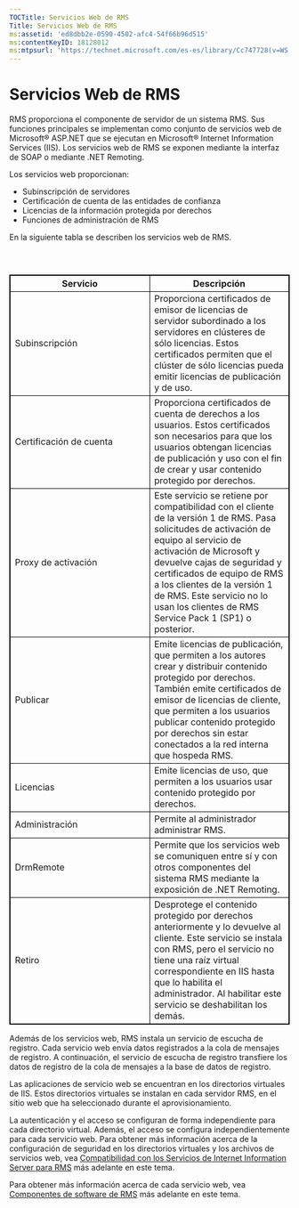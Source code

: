 ```yaml
---
TOCTitle: Servicios Web de RMS
Title: Servicios Web de RMS
ms:assetid: 'ed8dbb2e-0590-4502-afc4-54f66b96d515'
ms:contentKeyID: 18128012
ms:mtpsurl: 'https://technet.microsoft.com/es-es/library/Cc747728(v=WS.10)'
---
```


Servicios Web de RMS
====================

RMS proporciona el componente de servidor de un sistema RMS. Sus funciones principales se implementan como conjunto de servicios web de Microsoft® ASP.NET que se ejecutan en Microsoft® Internet Information Services (IIS). Los servicios web de RMS se exponen mediante la interfaz de SOAP o mediante .NET Remoting.

Los servicios web proporcionan:

-   Subinscripción de servidores
-   Certificación de cuenta de las entidades de confianza
-   Licencias de la información protegida por derechos
-   Funciones de administración de RMS

En la siguiente tabla se describen los servicios web de RMS.

###  

 
<table style="border:1px solid black;">
<colgroup>
<col width="50%" />
<col width="50%" />
</colgroup>
<thead>
<tr class="header">
<th style="border:1px solid black;" >Servicio</th>
<th style="border:1px solid black;" >Descripción</th>
</tr>
</thead>
<tbody>
<tr class="odd">
<td style="border:1px solid black;">Subinscripción</td>
<td style="border:1px solid black;">Proporciona certificados de emisor de licencias de servidor subordinado a los servidores en clústeres de sólo licencias. Estos certificados permiten que el clúster de sólo licencias pueda emitir licencias de publicación y de uso.</td>
</tr>
<tr class="even">
<td style="border:1px solid black;">Certificación de cuenta</td>
<td style="border:1px solid black;">Proporciona certificados de cuenta de derechos a los usuarios. Estos certificados son necesarios para que los usuarios obtengan licencias de publicación y uso con el fin de crear y usar contenido protegido por derechos.</td>
</tr>
<tr class="odd">
<td style="border:1px solid black;">Proxy de activación</td>
<td style="border:1px solid black;">Este servicio se retiene por compatibilidad con el cliente de la versión 1 de RMS. Pasa solicitudes de activación de equipo al servicio de activación de Microsoft y devuelve cajas de seguridad y certificados de equipo de RMS a los clientes de la versión 1 de RMS. Este servicio no lo usan los clientes de RMS Service Pack 1 (SP1) o posterior.</td>
</tr>
<tr class="even">
<td style="border:1px solid black;">Publicar</td>
<td style="border:1px solid black;">Emite licencias de publicación, que permiten a los autores crear y distribuir contenido protegido por derechos. También emite certificados de emisor de licencias de cliente, que permiten a los usuarios publicar contenido protegido por derechos sin estar conectados a la red interna que hospeda RMS.</td>
</tr>
<tr class="odd">
<td style="border:1px solid black;">Licencias</td>
<td style="border:1px solid black;">Emite licencias de uso, que permiten a los usuarios usar contenido protegido por derechos.</td>
</tr>
<tr class="even">
<td style="border:1px solid black;">Administración</td>
<td style="border:1px solid black;">Permite al administrador administrar RMS.</td>
</tr>
<tr class="odd">
<td style="border:1px solid black;">DrmRemote</td>
<td style="border:1px solid black;">Permite que los servicios web se comuniquen entre sí y con otros componentes del sistema RMS mediante la exposición de .NET Remoting.</td>
</tr>
<tr class="even">
<td style="border:1px solid black;">Retiro</td>
<td style="border:1px solid black;">Desprotege el contenido protegido por derechos anteriormente y lo devuelve al cliente. Este servicio se instala con RMS, pero el servicio no tiene una raíz virtual correspondiente en IIS hasta que lo habilita el administrador. Al habilitar este servicio se deshabilitan los demás.</td>
</tr>
</tbody>
</table>
  
Además de los servicios web, RMS instala un servicio de escucha de registro. Cada servicio web envía datos registrados a la cola de mensajes de registro. A continuación, el servicio de escucha de registro transfiere los datos de registro de la cola de mensajes a la base de datos de registro.
  
Las aplicaciones de servicio web se encuentran en los directorios virtuales de IIS. Estos directorios virtuales se instalan en cada servidor RMS, en el sitio web que ha seleccionado durante el aprovisionamiento.
  
La autenticación y el acceso se configuran de forma independiente para cada directorio virtual. Además, el acceso se configura independientemente para cada servicio web. Para obtener más información acerca de la configuración de seguridad en los directorios virtuales y los archivos de servicios web, vea [Compatibilidad con los Servicios de Internet Information Server para RMS](https://technet.microsoft.com/bd4dc69f-1e4e-4e95-9ae2-c925d8a14d4c) más adelante en este tema.
  
Para obtener más información acerca de cada servicio web, vea [Componentes de software de RMS](https://technet.microsoft.com/e38a840e-f390-48fd-8354-50108a64f5ca) más adelante en este tema.
